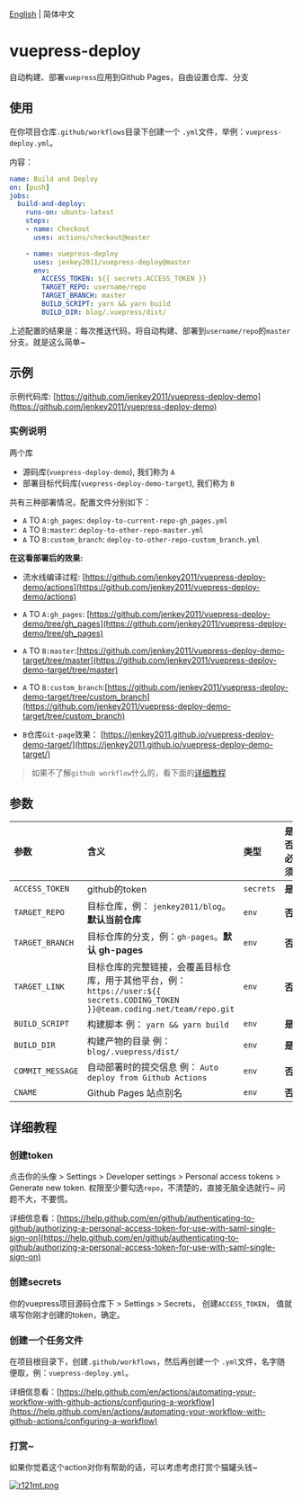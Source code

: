 [English](./README.md) | 简体中文
# vuepress-deploy

自动构建、部署`vuepress`应用到Github Pages，自由设置仓库、分支

## 使用
在你项目仓库`.github/workflows`目录下创建一个 `.yml`文件，举例：`vuepress-deploy.yml`。

内容：

```yml
name: Build and Deploy
on: [push]
jobs:
  build-and-deploy:
    runs-on: ubuntu-latest
    steps:
    - name: Checkout
      uses: actions/checkout@master

    - name: vuepress-deploy
      uses: jenkey2011/vuepress-deploy@master
      env:
        ACCESS_TOKEN: ${{ secrets.ACCESS_TOKEN }}
        TARGET_REPO: username/repo
        TARGET_BRANCH: master
        BUILD_SCRIPT: yarn && yarn build
        BUILD_DIR: blog/.vuepress/dist/
```
上述配置的结果是：每次推送代码，将自动构建、部署到`username/repo`的`master`分支。就是这么简单~

## 示例

示例代码库: [https://github.com/jenkey2011/vuepress-deploy-demo](https://github.com/jenkey2011/vuepress-deploy-demo)

### 实例说明

两个库

- 源码库(`vuepress-deploy-demo`), 我们称为 `A`
- 部署目标代码库(`vuepress-deploy-demo-target`), 我们称为 `B`

共有三种部署情况，配置文件分别如下：

- `A` TO `A:gh_pages`: `deploy-to-current-repo-gh_pages.yml`
- `A` TO `B:master`: `deploy-to-other-repo-master.yml`
- `A` TO `B:custom_branch`: `deploy-to-other-repo-custom_branch.yml`

**在这看部署后的效果:**

- 流水线编译过程: [https://github.com/jenkey2011/vuepress-deploy-demo/actions](https://github.com/jenkey2011/vuepress-deploy-demo/actions)

- `A` TO `A:gh_pages`: [https://github.com/jenkey2011/vuepress-deploy-demo/tree/gh_pages](https://github.com/jenkey2011/vuepress-deploy-demo/tree/gh_pages)

- `A` TO `B:master`:[https://github.com/jenkey2011/vuepress-deploy-demo-target/tree/master](https://github.com/jenkey2011/vuepress-deploy-demo-target/tree/master)

- `A` TO `B:custom_branch`:[https://github.com/jenkey2011/vuepress-deploy-demo-target/tree/custom_branch](https://github.com/jenkey2011/vuepress-deploy-demo-target/tree/custom_branch)

- `B`仓库`Git-page`效果： [https://jenkey2011.github.io/vuepress-deploy-demo-target/](https://jenkey2011.github.io/vuepress-deploy-demo-target/)

> 如果不了解`github workflow`什么的，看下面的[详细教程](#step-by-step-guide)

## 参数

|  参数 | 含义 | 类型 | 是否必须
| :------------ | :------------ |:------------ |:------------ |
| `ACCESS_TOKEN` | github的token | `secrets`  |  **是** |
| `TARGET_REPO` | 目标仓库，例： `jenkey2011/blog`。**默认当前仓库** | `env` | **否** |
| `TARGET_BRANCH` | 目标仓库的分支，例：`gh-pages`。**默认 gh-pages**| `env` | **否** |
| `TARGET_LINK` | 目标仓库的完整链接，会覆盖目标仓库，用于其他平台，例：`https://user:${{ secrets.CODING_TOKEN }}@team.coding.net/team/repo.git`| `env` | **否** |
| `BUILD_SCRIPT` | 构建脚本 例： `yarn && yarn build` | `env` | **是** |
| `BUILD_DIR` | 构建产物的目录 例： `blog/.vuepress/dist/` | `env` | **是** |
| `COMMIT_MESSAGE` | 自动部署时的提交信息 例： `Auto deploy from Github Actions` | `env` | **否** |
| `CNAME` | Github Pages 站点别名 | `env` | **否** |
## 详细教程

### 创建token

点击你的头像 > Settings > Developer settings > Personal access tokens > Generate new token. 
权限至少要勾选`repo`，不清楚的，直接无脑全选就行~ 问题不大，不要慌。

详细信息看：[https://help.github.com/en/github/authenticating-to-github/authorizing-a-personal-access-token-for-use-with-saml-single-sign-on](https://help.github.com/en/github/authenticating-to-github/authorizing-a-personal-access-token-for-use-with-saml-single-sign-on)

### 创建secrets

你的vuepress项目源码仓库下 > Settings > Secrets， 创建`ACCESS_TOKEN`， 值就填写你刚才创建的token，确定。

### 创建一个任务文件

在项目根目录下，创建`.github/workflows`，然后再创建一个 `.yml`文件，名字随便取，例：`vuepress-deploy.yml`。

详细信息看：[https://help.github.com/en/actions/automating-your-workflow-with-github-actions/configuring-a-workflow](https://help.github.com/en/actions/automating-your-workflow-with-github-actions/configuring-a-workflow)

### 打赏~

如果你觉着这个action对你有帮助的话，可以考虑考虑打赏个猫罐头钱~

[![r121mt.png](https://s3.ax1x.com/2020/12/16/r121mt.png)](https://imgchr.com/i/r121mt)